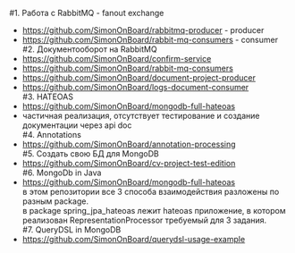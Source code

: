 #1. Работа с RabbitMQ - fanout exchange  
- https://github.com/SimonOnBoard/rabbitmq-producer - producer  
- https://github.com/SimonOnBoard/rabbit-mq-consumers - consumer  
#2. Документооборот на RabbitMQ  
- https://github.com/SimonOnBoard/confirm-service  
- https://github.com/SimonOnBoard/rabbit-mq-consumers
- https://github.com/SimonOnBoard/document-project-producer  
- https://github.com/SimonOnBoard/logs-document-consumer  
#3. HATEOAS  
- https://github.com/SimonOnBoard/mongodb-full-hateoas  
- частичная реализация, отсутствует тестирование и создание документации через api doc  
#4. Annotations  
- https://github.com/SimonOnBoard/annotation-processing  
#5. Создать свою БД для MongoDB  
- https://github.com/SimonOnBoard/cv-project-test-edition  
#6. MongoDb in Java  
- https://github.com/SimonOnBoard/mongodb-full-hateoas  
в этом репозитории все 3 способа взаимодействия разложены по разным package.  
в package spring_jpa_hateoas  лежит hateoas приложение, в котором реализован RepresentationProcessor требуемый для 3 задания.  
#7. QueryDSL in MongoDB  
- https://github.com/SimonOnBoard/querydsl-usage-example

